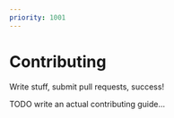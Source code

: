 ```yaml
---
priority: 1001
---
```

# Contributing
Write stuff, submit pull requests, success!

TODO write an actual contributing guide...